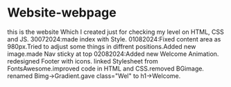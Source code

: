 # Website-webpage
this is the website Which I created just for checking my level on HTML, CSS and JS.
30072024:made index with Style.
01082024:Fixed content area as 980px.Tried to adjust some things in diffrent positions.Added new image.made Nav sticky at top
02082024:Added new Welcome Animation. redesigned Footer with icons. linked Stylesheet from FontsAwesome.improved code in HTML and CSS.removed BGimage. renamed Bimg->Gradient.gave class="Wel" to h1->Welcome.


